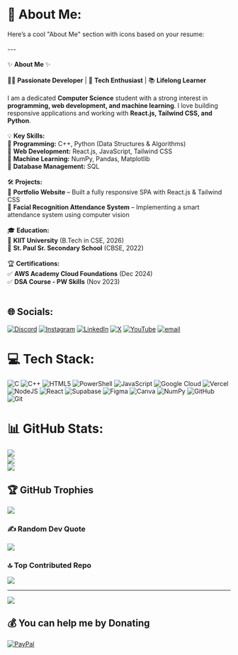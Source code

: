 # 💫 About Me:
Here’s a cool "About Me" section with icons based on your resume:  <br><br>---<br><br>✨ **About Me** ✨  <br><br>👨‍💻 **Passionate Developer** | 🚀 **Tech Enthusiast** | 📚 **Lifelong Learner**  <br><br>I am a dedicated **Computer Science** student with a strong interest in **programming, web development, and machine learning**. I love building responsive applications and working with **React.js, Tailwind CSS, and Python**.  <br><br>💡 **Key Skills:**  <br>🔹 **Programming:** C++, Python (Data Structures & Algorithms)  <br>🔹 **Web Development:** React.js, JavaScript, Tailwind CSS  <br>🔹 **Machine Learning:** NumPy, Pandas, Matplotlib  <br>🔹 **Database Management:** SQL  <br><br>🛠️ **Projects:**  <br>🔹 **Portfolio Website** – Built a fully responsive SPA with React.js & Tailwind CSS  <br>🔹 **Facial Recognition Attendance System** – Implementing a smart attendance system using computer vision  <br><br>🎓 **Education:**  <br>📍 **KIIT University** (B.Tech in CSE, 2026)  <br>📍 **St. Paul Sr. Secondary School** (CBSE, 2022)  <br><br>🏆 **Certifications:**  <br>✅ **AWS Academy Cloud Foundations** (Dec 2024)  <br>✅ **DSA Course - PW Skills** (Nov 2023)  <br><br>


## 🌐 Socials:
[![Discord](https://img.shields.io/badge/Discord-%237289DA.svg?logo=discord&logoColor=white)](https://discord.gg/realamanvats) [![Instagram](https://img.shields.io/badge/Instagram-%23E4405F.svg?logo=Instagram&logoColor=white)](https://instagram.com/realamanvats) [![LinkedIn](https://img.shields.io/badge/LinkedIn-%230077B5.svg?logo=linkedin&logoColor=white)](https://linkedin.com/in/aman-vats-aa5a5a1b2) [![X](https://img.shields.io/badge/X-black.svg?logo=X&logoColor=white)](https://x.com/realamanvats) [![YouTube](https://img.shields.io/badge/YouTube-%23FF0000.svg?logo=YouTube&logoColor=white)](https://youtube.com/@rootmemer) [![email](https://img.shields.io/badge/Email-D14836?logo=gmail&logoColor=white)](mailto:22052702@kiit.ac.in) 

# 💻 Tech Stack:
![C](https://img.shields.io/badge/c-%2300599C.svg?style=for-the-badge&logo=c&logoColor=white) ![C++](https://img.shields.io/badge/c++-%2300599C.svg?style=for-the-badge&logo=c%2B%2B&logoColor=white) ![HTML5](https://img.shields.io/badge/html5-%23E34F26.svg?style=for-the-badge&logo=html5&logoColor=white) ![PowerShell](https://img.shields.io/badge/PowerShell-%235391FE.svg?style=for-the-badge&logo=powershell&logoColor=white) ![JavaScript](https://img.shields.io/badge/javascript-%23323330.svg?style=for-the-badge&logo=javascript&logoColor=%23F7DF1E) ![Google Cloud](https://img.shields.io/badge/GoogleCloud-%234285F4.svg?style=for-the-badge&logo=google-cloud&logoColor=white) ![Vercel](https://img.shields.io/badge/vercel-%23000000.svg?style=for-the-badge&logo=vercel&logoColor=white) ![NodeJS](https://img.shields.io/badge/node.js-6DA55F?style=for-the-badge&logo=node.js&logoColor=white) ![React](https://img.shields.io/badge/react-%2320232a.svg?style=for-the-badge&logo=react&logoColor=%2361DAFB) ![Supabase](https://img.shields.io/badge/Supabase-3ECF8E?style=for-the-badge&logo=supabase&logoColor=white) ![Figma](https://img.shields.io/badge/figma-%23F24E1E.svg?style=for-the-badge&logo=figma&logoColor=white) ![Canva](https://img.shields.io/badge/Canva-%2300C4CC.svg?style=for-the-badge&logo=Canva&logoColor=white) ![NumPy](https://img.shields.io/badge/numpy-%23013243.svg?style=for-the-badge&logo=numpy&logoColor=white) ![GitHub](https://img.shields.io/badge/github-%23121011.svg?style=for-the-badge&logo=github&logoColor=white) ![Git](https://img.shields.io/badge/git-%23F05033.svg?style=for-the-badge&logo=git&logoColor=white)
# 📊 GitHub Stats:
![](https://github-readme-stats.vercel.app/api?username=realamanvats&theme=transparent&hide_border=false&include_all_commits=true&count_private=true)<br/>
![](https://nirzak-streak-stats.vercel.app/?user=realamanvats&theme=transparent&hide_border=false)<br/>
![](https://github-readme-stats.vercel.app/api/top-langs/?username=realamanvats&theme=transparent&hide_border=false&include_all_commits=true&count_private=true&layout=compact)

## 🏆 GitHub Trophies
![](https://github-profile-trophy.vercel.app/?username=realamanvats&theme=shades-of-purple&no-frame=true&no-bg=false&margin-w=4)

### ✍️ Random Dev Quote
![](https://quotes-github-readme.vercel.app/api?type=vetical&theme=light)

### 🔝 Top Contributed Repo
![](https://github-contributor-stats.vercel.app/api?username=realamanvats&limit=5&theme=transparent&combine_all_yearly_contributions=true)

---
[![](https://visitcount.itsvg.in/api?id=realamanvats&icon=0&color=5)](https://visitcount.itsvg.in)

  ## 💰 You can help me by Donating
  [![PayPal](https://img.shields.io/badge/PayPal-00457C?style=for-the-badge&logo=paypal&logoColor=white)](https://paypal.me/realamanvats) 

  
<!-- Proudly created with GPRM ( https://gprm.itsvg.in ) -->
